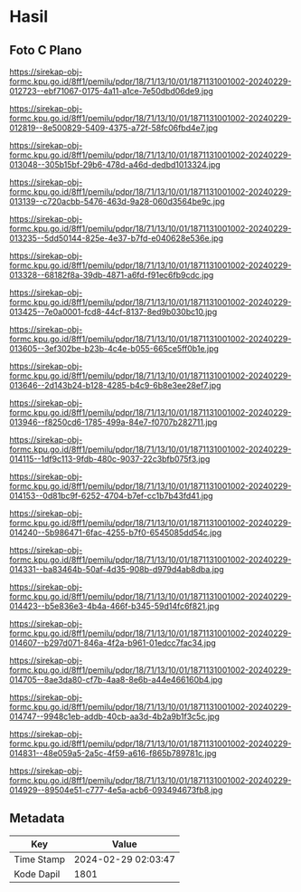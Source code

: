 # Hasil

## Foto C Plano

https://sirekap-obj-formc.kpu.go.id/8ff1/pemilu/pdpr/18/71/13/10/01/1871131001002-20240229-012723--ebf71067-0175-4a11-a1ce-7e50dbd06de9.jpg

https://sirekap-obj-formc.kpu.go.id/8ff1/pemilu/pdpr/18/71/13/10/01/1871131001002-20240229-012819--8e500829-5409-4375-a72f-58fc06fbd4e7.jpg

https://sirekap-obj-formc.kpu.go.id/8ff1/pemilu/pdpr/18/71/13/10/01/1871131001002-20240229-013048--305b15bf-29b6-478d-a46d-dedbd1013324.jpg

https://sirekap-obj-formc.kpu.go.id/8ff1/pemilu/pdpr/18/71/13/10/01/1871131001002-20240229-013139--c720acbb-5476-463d-9a28-060d3564be9c.jpg

https://sirekap-obj-formc.kpu.go.id/8ff1/pemilu/pdpr/18/71/13/10/01/1871131001002-20240229-013235--5dd50144-825e-4e37-b7fd-e040628e536e.jpg

https://sirekap-obj-formc.kpu.go.id/8ff1/pemilu/pdpr/18/71/13/10/01/1871131001002-20240229-013328--68182f8a-39db-4871-a6fd-f91ec6fb9cdc.jpg

https://sirekap-obj-formc.kpu.go.id/8ff1/pemilu/pdpr/18/71/13/10/01/1871131001002-20240229-013425--7e0a0001-fcd8-44cf-8137-8ed9b030bc10.jpg

https://sirekap-obj-formc.kpu.go.id/8ff1/pemilu/pdpr/18/71/13/10/01/1871131001002-20240229-013605--3ef302be-b23b-4c4e-b055-665ce5ff0b1e.jpg

https://sirekap-obj-formc.kpu.go.id/8ff1/pemilu/pdpr/18/71/13/10/01/1871131001002-20240229-013646--2d143b24-b128-4285-b4c9-6b8e3ee28ef7.jpg

https://sirekap-obj-formc.kpu.go.id/8ff1/pemilu/pdpr/18/71/13/10/01/1871131001002-20240229-013946--f8250cd6-1785-499a-84e7-f0707b282711.jpg

https://sirekap-obj-formc.kpu.go.id/8ff1/pemilu/pdpr/18/71/13/10/01/1871131001002-20240229-014115--1df9c113-9fdb-480c-9037-22c3bfb075f3.jpg

https://sirekap-obj-formc.kpu.go.id/8ff1/pemilu/pdpr/18/71/13/10/01/1871131001002-20240229-014153--0d81bc9f-6252-4704-b7ef-cc1b7b43fd41.jpg

https://sirekap-obj-formc.kpu.go.id/8ff1/pemilu/pdpr/18/71/13/10/01/1871131001002-20240229-014240--5b986471-6fac-4255-b7f0-6545085dd54c.jpg

https://sirekap-obj-formc.kpu.go.id/8ff1/pemilu/pdpr/18/71/13/10/01/1871131001002-20240229-014331--ba83464b-50af-4d35-908b-d979d4ab8dba.jpg

https://sirekap-obj-formc.kpu.go.id/8ff1/pemilu/pdpr/18/71/13/10/01/1871131001002-20240229-014423--b5e836e3-4b4a-466f-b345-59d14fc6f821.jpg

https://sirekap-obj-formc.kpu.go.id/8ff1/pemilu/pdpr/18/71/13/10/01/1871131001002-20240229-014607--b297d071-846a-4f2a-b961-01edcc7fac34.jpg

https://sirekap-obj-formc.kpu.go.id/8ff1/pemilu/pdpr/18/71/13/10/01/1871131001002-20240229-014705--8ae3da80-cf7b-4aa8-8e6b-a44e466160b4.jpg

https://sirekap-obj-formc.kpu.go.id/8ff1/pemilu/pdpr/18/71/13/10/01/1871131001002-20240229-014747--9948c1eb-addb-40cb-aa3d-4b2a9b1f3c5c.jpg

https://sirekap-obj-formc.kpu.go.id/8ff1/pemilu/pdpr/18/71/13/10/01/1871131001002-20240229-014831--48e059a5-2a5c-4f59-a616-f865b789781c.jpg

https://sirekap-obj-formc.kpu.go.id/8ff1/pemilu/pdpr/18/71/13/10/01/1871131001002-20240229-014929--89504e51-c777-4e5a-acb6-093494673fb8.jpg


## Metadata

| Key        | Value               |
| ---------- | ------------------- |
| Time Stamp | 2024-02-29 02:03:47 |
| Kode Dapil | 1801                |



